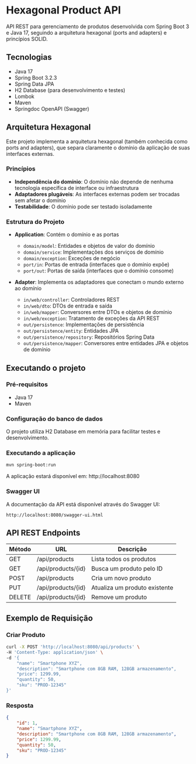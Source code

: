 # Hexagonal Product API

API REST para gerenciamento de produtos desenvolvida com Spring Boot 3 e Java 17, seguindo a arquitetura hexagonal (ports and adapters) e princípios SOLID.

## Tecnologias

- Java 17
- Spring Boot 3.2.3
- Spring Data JPA
- H2 Database (para desenvolvimento e testes)
- Lombok
- Maven
- Springdoc OpenAPI (Swagger)

## Arquitetura Hexagonal

Este projeto implementa a arquitetura hexagonal (também conhecida como ports and adapters), que separa claramente o domínio da aplicação de suas interfaces externas.

### Princípios

- **Independência do domínio**: O domínio não depende de nenhuma tecnologia específica de interface ou infraestrutura
- **Adaptadores plugáveis**: As interfaces externas podem ser trocadas sem afetar o domínio
- **Testabilidade**: O domínio pode ser testado isoladamente

### Estrutura do Projeto

- **Application**: Contém o domínio e as portas
  - `domain/model`: Entidades e objetos de valor do domínio
  - `domain/service`: Implementações dos serviços de domínio
  - `domain/exception`: Exceções de negócio
  - `port/in`: Portas de entrada (interfaces que o domínio expõe)
  - `port/out`: Portas de saída (interfaces que o domínio consome)

- **Adapter**: Implementa os adaptadores que conectam o mundo externo ao domínio
  - `in/web/controller`: Controladores REST
  - `in/web/dto`: DTOs de entrada e saída
  - `in/web/mapper`: Conversores entre DTOs e objetos de domínio
  - `in/web/exception`: Tratamento de exceções da API REST
  - `out/persistence`: Implementações de persistência
  - `out/persistence/entity`: Entidades JPA
  - `out/persistence/repository`: Repositórios Spring Data
  - `out/persistence/mapper`: Conversores entre entidades JPA e objetos de domínio

## Executando o projeto

### Pré-requisitos

- Java 17
- Maven

### Configuração do banco de dados

O projeto utiliza H2 Database em memória para facilitar testes e desenvolvimento.

### Executando a aplicação

```bash
mvn spring-boot:run
```

A aplicação estará disponível em: http://localhost:8080

### Swagger UI

A documentação da API está disponível através do Swagger UI:

```
http://localhost:8080/swagger-ui.html
```

## API REST Endpoints

| Método | URL                  | Descrição                      |
|--------|----------------------|--------------------------------|
| GET    | /api/products        | Lista todos os produtos        |
| GET    | /api/products/{id}   | Busca um produto pelo ID       |
| POST   | /api/products        | Cria um novo produto           |
| PUT    | /api/products/{id}   | Atualiza um produto existente  |
| DELETE | /api/products/{id}   | Remove um produto              |

## Exemplo de Requisição

### Criar Produto

```bash
curl -X POST 'http://localhost:8080/api/products' \
-H 'Content-Type: application/json' \
-d '{
    "name": "Smartphone XYZ",
    "description": "Smartphone com 8GB RAM, 128GB armazenamento",
    "price": 1299.99,
    "quantity": 50,
    "sku": "PROD-12345"
}'
```

### Resposta

```json
{
    "id": 1,
    "name": "Smartphone XYZ",
    "description": "Smartphone com 8GB RAM, 128GB armazenamento",
    "price": 1299.99,
    "quantity": 50,
    "sku": "PROD-12345"
}
``` 